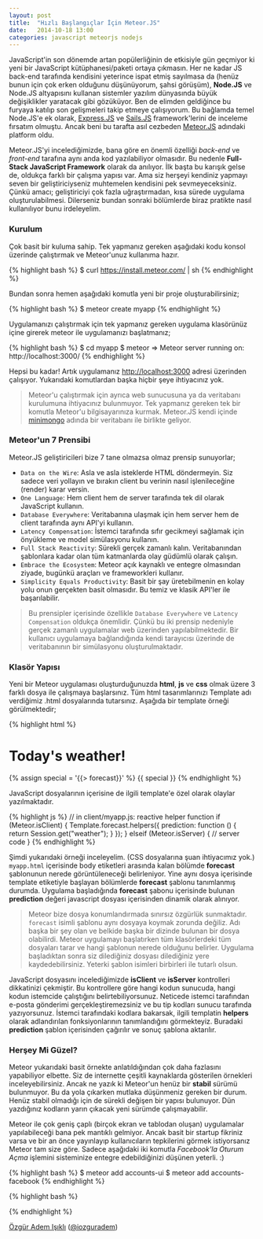 ```yaml
---
layout: post
title:  "Hızlı Başlangıçlar İçin Meteor.JS"
date:   2014-10-18 13:00
categories: javascript meteorjs nodejs 
---
```


JavaScript'in son dönemde artan popülerliğinin de etkisiyle gün geçmiyor ki yeni bir JavaScript kütüphanesi/paketi ortaya çıkmasın. Her ne kadar JS back-end tarafında kendisini yeterince ispat etmiş sayılmasa da (henüz bunun için çok erken olduğunu düşünüyorum, şahsi görüşüm), **Node.JS** ve Node.JS altyapısını kullanan sistemler yazılım dünyasında büyük değişiklikler yaratacak gibi gözüküyor. Ben de elimden geldiğince bu furyaya katılıp son gelişmeleri takip etmeye çalışıyorum. Bu bağlamda temel Node.JS'e ek olarak, [Express.JS](http://expressjs.com) ve [Sails.JS](http://sailsjs.org) framework'lerini de inceleme fırsatım olmuştu. Ancak beni bu tarafta asıl cezbeden [Meteor.JS](http://www.meteor.com) adındaki platform oldu.

Meteor.JS'yi incelediğimizde, bana göre en önemli özelliği *back-end* ve *front-end* tarafına aynı anda kod yazılabiliyor olmasıdır. Bu nedenle **Full-Stack JavaScript Framework** olarak da anılıyor. İlk başta bu karışık gelse de, oldukça farklı bir çalışma yapısı var. Ama siz herşeyi kendiniz yapmayı seven bir geliştiriciyseniz muhtemelen kendisini pek sevmeyeceksiniz. Çünkü amacı; geliştiriciyi çok fazla uğraştırmadan, kısa sürede uygulama oluşturulabilmesi. Dilerseniz bundan sonraki bölümlerde biraz pratikte nasıl kullanılıyor bunu irdeleyelim.

### Kurulum

Çok basit bir kuluma sahip. Tek yapmanız gereken aşağıdaki kodu konsol üzerinde çalıştırmak ve Meteor'unuz kullanıma hazır.

{% highlight bash %}
$ curl https://install.meteor.com/ | sh 
{% endhighlight %}

Bundan sonra hemen aşağıdaki komutla yeni bir proje oluşturabilirsiniz;

{% highlight bash %}
$ meteor create myapp
{% endhighlight %}

Uygulamanızı çalıştırmak için tek yapmanız gereken uygulama klasörünüz içine girerek meteor ile uygulamanızı başlatmanız;

{% highlight bash %}
$ cd myapp
$ meteor
=> Meteor server running on: http://localhost:3000/
{% endhighlight %}

Hepsi bu kadar! Artık uygulamanız [http://localhost:3000](http://localhost:3000) adresi üzerinden çalışıyor. Yukarıdaki komutlardan başka hiçbir şeye ihtiyacınız yok. 

> Meteor'u çalıştırmak için ayrıca web sunucusuna ya da veritabanı kurulumuna ihtiyacınız bulunmuyor.
> Tek yapmanız gereken tek bir komutla Meteor'u bilgisayarınıza kurmak. Meteor.JS kendi içinde 
> [minimongo](https://github.com/slacy/minimongo) adında bir veritabanı ile birlikte geliyor. 


### Meteor'un 7 Prensibi

Meteor.JS geliştiricileri bize 7 tane olmazsa olmaz prensip sunuyorlar;

* `Data on the Wire`: Asla ve asla isteklerde HTML döndermeyin. Siz sadece veri yollayın ve bırakın client bu verinin nasıl işlenileceğine (render) karar versin. 
* `One Language`: Hem client hem de server tarafında tek dil olarak JavaScript kullanın.
* `Database Everywhere`: Veritabanına ulaşmak için hem server hem de client tarafında aynı API'yi kullanın.
* `Latency Compensation`: İstemci tarafında sıfır gecikmeyi sağlamak için önyükleme ve model simülasyonu kullanın.
* `Full Stack Reactivity`: Sürekli gerçek zamanlı kalın. Veritabanından şablonlara kadar olan tüm katmanlarda olay güdümlü olarak çalışın.
* `Embrace the Ecosystem`: Meteor açık kaynaklı ve entegre olmasından ziyade, bugünkü araçları ve frameworkleri kullanır.
* `Simplicity Equals Productivity`: Basit bir şay üretebilmenin en kolay yolu onun gerçekten basit olmasıdır. Bu temiz ve klasik API'ler ile başarılabilir.

> Bu prensipler içerisinde özellikle `Database Everywhere` ve `Latency Compensation` oldukça önemlidir. 
> Çünkü bu iki prensip nedeniyle gerçek zamanlı uygulamalar web üzerinden yapılabilmektedir. 
> Bir kullanıcı uygulamaya bağlandığında kendi tarayıcısı üzerinde de veritabanının bir simülasyonu oluşturulmaktadır.


### Klasör Yapısı

Yeni bir Meteor uygulaması oluşturduğunuzda **html**, **js** ve **css** olmak üzere 3 farklı dosya ile çalışmaya başlarsınız. Tüm html tasarımlarınızı Template adı verdiğimiz .html dosyalarında tutarsınız. Aşağıda bir template örneği görülmektedir;

{% highlight html %}
<!-- in myapp.html -->
<body>
  <h1>Today's weather!</h1>
  {% assign special = '{{> forecast}}' %}
  {{ special }}
</body>
<template name="forecast">
  {% assign special = '{{prediction}}' %}
  <div>It'll be {{ special }} tonight</div>
</template>
{% endhighlight %}

JavaScript dosyalarının içerisine de ilgili template'e özel olarak olaylar yazılmaktadır. 

{% highlight js %}
// in client/myapp.js: reactive helper function
if (Meteor.isClient) 
{
    Template.forecast.helpers({
        prediction: function () {
            return Session.get("weather");
        }
    });
} elseif (Meteor.isServer) {
    // server code
}
{% endhighlight %}

Şimdi yukarıdaki örneği inceleyelim. (CSS dosyalarına şuan ihtiyacımız yok.) `myapp.html` içerisinde body etiketleri arasında kalan bölümde **forecast** şablonunun nerede görüntüleneceği belirleniyor. Yine aynı dosya içerisinde template etiketiyle başlayan bölümlerde **forecast** şablonu tanımlanmış durumda. Uygulama başladığında **forecast** şabonu içerisinde bulunan **prediction** değeri javascript dosyası içerisinden dinamik olarak alınıyor. 

> Meteor bize dosya konumlandırmada sınırsız özgürlük sunmaktadır. `forecast` isimli şablonu aynı dosyaya koymak zorunda değiliz. 
> Adı başka bir şey olan ve belkide başka bir dizinde bulunan bir dosya olabilirdi. 
> Meteor uygulamayı başlatırken tüm klasörlerdeki tüm dosyaları tarar ve hangi şablonun nerede olduğunu belirler. 
> Uygulama başladıktan sonra siz dilediğiniz dosyası dilediğiniz yere kaydedebilirsiniz. Yeterki şablon isimleri birbirleri ile tutarlı olsun.

JavaScript dosyasını incelediğimizde **isClient** ve **isServer** kontrolleri dikkatinizi çekmiştir. Bu kontrollere göre hangi kodun sunucuda, hangi kodun istemcide çalıştığını belirtebiliyorsunuz. Neticede istemci tarafından e-posta gönderimi gerçekleştiremezsiniz ve bu tip kodları sunucu tarafında yazıyorsunuz. İstemci tarafındaki kodlara bakarsak, ilgili templatin **helpers** olarak adlandırılan fonksiyonlarının tanımlandığını görmekteyiz. Buradaki **prediction** şablon içerisinden çağırılır ve sonuç şablona aktarılır.

### Herşey Mi Güzel?

Meteor yukarıdaki basit örnekte anlatıldığından çok daha fazlasını yapabiliyor elbette. Siz de internette çeşitli kaynaklarda gösterilen örnekleri inceleyebilirsiniz. Ancak ne yazık ki Meteor'un henüz bir **stabil** sürümü bulunmuyor. Bu da yola çıkarken mutlaka düşünmeniz gereken bir durum. Henüz stabil olmadığı için de sürekli değişen bir yapısı bulunuyor. Dün yazdığınız kodların yarın çıkacak yeni sürümde çalışmayabilir. 

Meteor ile çok geniş çaplı (birçok ekran ve tablodan oluşan) uygulamalar yapılabileceği bana pek mantıklı gelmiyor. Ancak basit bir startup fikriniz varsa ve bir an önce yayınlayıp kullanıcıların tepkilerini görmek istiyorsanız Meteor tam size göre. Sadece aşağıdaki iki komutla *Facebook'la Oturum Açma* işlemini sisteminize entegre edebildiğinizi düşünen yeterli. :)

{% highlight bash %}
$ meteor add accounts-ui
$ meteor add accounts-facebook
{% endhighlight %}

{% highlight bash %}
<!-- in login.html -->
<template name="login">
  {% assign special = '{{> loginButtons}}' %}
  {{ special }}
</template>
{% endhighlight %}




[Özgür Adem Işıklı](http://ozziest.github.io) ([@iozguradem](https://twitter.com/iozguradem))












